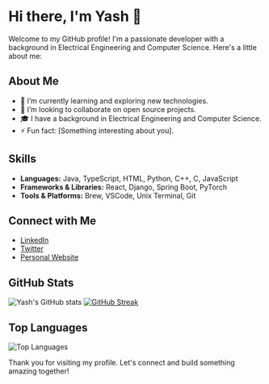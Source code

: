 # Hi there, I'm Yash 👋

Welcome to my GitHub profile! I'm a passionate developer with a background in Electrical Engineering and Computer Science. Here's a little about me:

## About Me

- 🌱 I’m currently learning and exploring new technologies.
- 💼 I’m looking to collaborate on open source projects.
- 🎓 I have a background in Electrical Engineering and Computer Science.
- ⚡ Fun fact: [Something interesting about you].

## Skills

- **Languages:** Java, TypeScript, HTML, Python, C++, C, JavaScript
- **Frameworks & Libraries:** React, Django, Spring Boot, PyTorch
- **Tools & Platforms:** Brew, VSCode, Unix Terminal, Git


## Connect with Me

- [LinkedIn](link-to-linkedin-profile)
- [Twitter](link-to-twitter-profile)
- [Personal Website](link-to-personal-website)

## GitHub Stats

![Yash's GitHub stats](https://github-readme-stats.vercel.app/api?username=yakatyansh&show_icons=true&theme=radical)
[![GitHub Streak](https://streak-stats.demolab.com?user=yakatyansh)](https://git.io/streak-stats)

## Top Languages

![Top Languages](https://github-readme-stats.vercel.app/api/top-langs/?username=yakatyansh&layout=compact&theme=radical)

Thank you for visiting my profile. Let's connect and build something amazing together!
